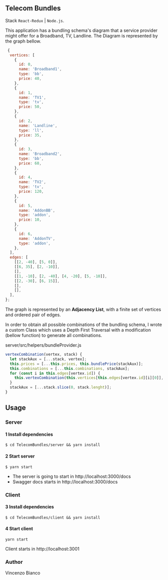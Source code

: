 ## Telecom Bundles
Stack `React-Redux` | `Node.js`.

This application has a bundling schema's diagram that a service provider might
offer for a Broadband, TV, Landline. The Diagram is represented by the graph bellow.

```js
 {
  vertices: [
    {
      id: 0,
      name: 'Broadband1',
      type: 'bb',
      price: 40,
    },
    {
      id: 1,
      name: 'TV1',
      type: 'tv',
      price: 50,
    },
    {
      id: 2,
      name: 'Landline',
      type: 'll',
      price: 35,
    },
    {
      id: 3,
      name: 'Broadband2',
      type: 'bb',
      price: 60,
    },
    {
      id: 4,
      name: 'TV2',
      type: 'tv',
      price: 120,
    },
    {
      id: 5,
      name: 'AddonBB',
      type: 'addon',
      price: 10,
    },
    {
      id: 6,
      name: 'AddonTV',
      type: 'addon',
    },
  ],
  edges: [
    [[2, -40], [5, 0]],
    [[6, 35], [2, -10]],
    [],
    [[1, -10], [2, -40], [4, -20], [5, -10]],
    [[2, -30], [6, 15]],
    [],
    [],
  ],
};
```
The graph is represented by an **Adjacency List**, with a finite set of vertices and  ordered pair of edges.

In order to obtain all possible combinations of the bundling schema, I wrote a custom Class which uses a Depth First Traversal with a modification (bellow function) to generate all combinations.

server/src/helpers/bundleProvider.js
```js
vertexCombination(vertex, stack) {
  let stackAux = [...stack, vertex];
  this.prices = [...this.prices, this.bundlePrice(stackAux)];
  this.combinations = [...this.combinations, stackAux];
  for (const i in this.edges[vertex.id]) {
    this.vertexCombination(this.vertices[this.edges[vertex.id][i][0]], stackAux);
  }
  stackAux = [...stack.slice(0, stack.lenght)];
}
```

## Usage

### Server

#### 1 Install dependencies
```
$ cd TelecomBundles/server && yarn install
```
#### 2 Start server
```
$ yarn start
```
- The server is going to start in  http://localhost:3000/docs
- Swagger docs starts in  http://localhost:3000/docs
### Client

#### 3 Install dependencies
```
$ cd TelecomBundles/client && yarn install
```
#### 4 Start client
```
yarn start
```
Client starts in http://localhost:3001


### Author
Vincenzo Bianco
